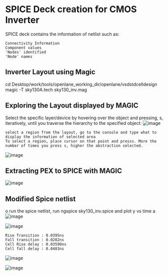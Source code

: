 # SPICE Deck creation for CMOS Inverter

SPICE deck contains the information of netlist such as:

    Connectivity Information
    Component values
    'Nodes' identified
    'Node' names
## Inverter Layout using Magic

cd Desktop/work/tools/openlane_working_dir/openlane/vsdstdcelldesign
magic -T sky130A.tech sky130_inv.mag

## Exploring the Layout displayed by MAGIC

Select the specific layer/device by hovering over the object and pressing, s, iteratively, until you traverse the hierarchy to the specified object:
![image](https://github.com/aaronghosh/pes_pd/assets/124378527/4df359cf-3b01-4bc0-b1a7-b264fe8a8976)

    select a region from the layout, go to the console and type what to display the information of selected area
    To select a region, place cursor on that point and presss. More the number of times you press s, higher the abstraction selected.

![image](https://github.com/aaronghosh/pes_pd/assets/124378527/d945cce5-70ce-4926-ad71-123f8a8b3188)
## Extracting PEX to SPICE with MAGIC
![image](https://github.com/aaronghosh/pes_pd/assets/124378527/3e0f13c0-f305-4673-9342-e14125a6500e)
## Modified Spice netlist
o run the spice netlist, run ngspice sky130_inv.spice and plot y vs time a
![image](https://github.com/aaronghosh/pes_pd/assets/124378527/4dc08f92-9ea8-4594-ae4e-7426bcb3836e)

![image](https://github.com/aaronghosh/pes_pd/assets/124378527/e8dc64d5-fded-4801-933c-b706d342cc6c)

    Rise Transition : 0.0395ns
    Fall transition : 0.0282ns
    Cell Rise delay : 0.03598ns
    Cell fall delay : 0.0483ns

![image](https://github.com/aaronghosh/pes_pd/assets/124378527/aa0fd384-2063-424e-a8c2-ce2bdb1b22ad)

![image](https://github.com/aaronghosh/pes_pd/assets/124378527/d523c825-9c70-4a01-b406-992ad9c821fd)
